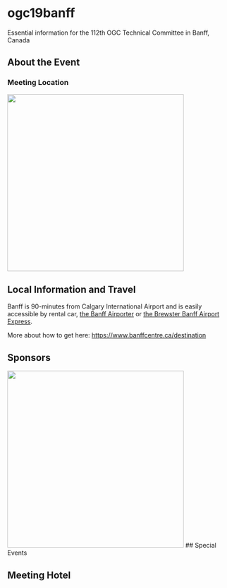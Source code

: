# ogc19banff
Essential information for the 112th OGC Technical Committee in Banff, Canada

## About the Event

### Meeting Location

<img src="https://www.banffcentre.ca/sites/default/files/Media%20and%20Production/Centredlogo.jpg" width=400>

## Local Information and Travel
Banff is 90-minutes from Calgary International Airport and is easily accessible by rental car, [the Banff Airporter](http://www.banffairporter.com/) or [the Brewster Banff Airport Express](https://www.banffjaspercollection.com/brewster-express/).

More about how to get here: https://www.banffcentre.ca/destination

## Sponsors
<img src="https://cdn-images-1.medium.com/max/806/1*PQS_s4q-_K5zt55HB9gtSQ@2x.png" width=400>
## Special Events

## Meeting Hotel

